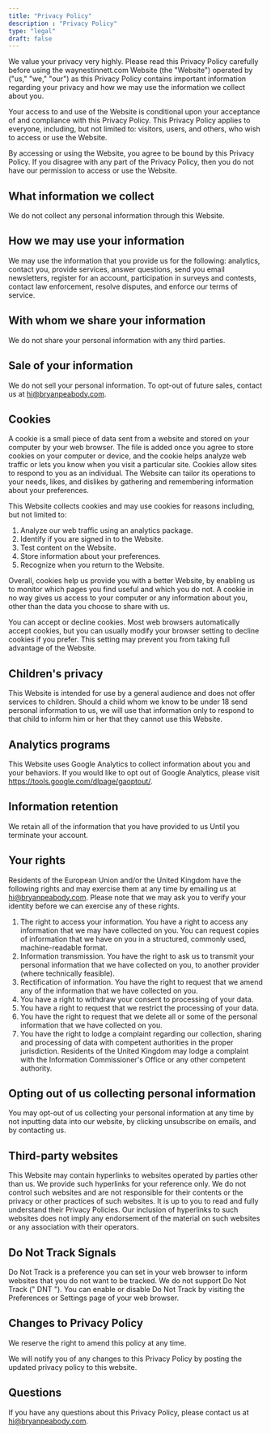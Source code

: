 ```yaml
---
title: "Privacy Policy"
description : "Privacy Policy"
type: "legal"
draft: false
---
```

We value your privacy very highly. Please read this Privacy Policy carefully before using the waynestinnett.com Website (the "Website") operated by ("us," "we," "our") as this Privacy Policy contains important information regarding your privacy and how we may use the information we collect about you.

Your access to and use of the Website is conditional upon your acceptance of and compliance with this Privacy Policy. This Privacy Policy applies to everyone, including, but not limited to: visitors, users, and others, who wish to access or use the Website.

By accessing or using the Website, you agree to be bound by this Privacy Policy. If you disagree with any part of the Privacy Policy, then you do not have our permission to access or use the Website.

## What information we collect
We do not collect any personal information through this Website.

## How we may use your information
We may use the information that you provide us for the following: analytics, contact you, provide services, answer questions, send you email newsletters, register for an account, participation in surveys and contests, contact law enforcement, resolve disputes, and enforce our terms of service.

## With whom we share your information
We do not share your personal information with any third parties.

## Sale of your information
We do not sell your personal information. To opt-out of future sales, contact us at hi@bryanpeabody.com.

## Cookies
A cookie is a small piece of data sent from a website and stored on your computer by your web browser. The file is added once you agree to store cookies on your computer or device, and the cookie helps analyze web traffic or lets you know when you visit a particular site. Cookies allow sites to respond to you as an individual. The Website can tailor its operations to your needs, likes, and dislikes by gathering and remembering information about your preferences.

This Website collects cookies and may use cookies for reasons including, but not limited to:

1. Analyze our web traffic using an analytics package.
1. Identify if you are signed in to the Website.
1. Test content on the Website.
1. Store information about your preferences.
1. Recognize when you return to the Website.

Overall, cookies help us provide you with a better Website, by enabling us to monitor which pages you find useful and which you do not. A cookie in no way gives us access to your computer or any information about you, other than the data you choose to share with us.

You can accept or decline cookies. Most web browsers automatically accept cookies, but you can usually modify your browser setting to decline cookies if you prefer. This setting may prevent you from taking full advantage of the Website.

## Children's privacy
This Website is intended for use by a general audience and does not offer services to children. Should a child whom we know to be under 18 send personal information to us, we will use that information only to respond to that child to inform him or her that they cannot use this Website.

## Analytics programs
This Website uses Google Analytics to collect information about you and your behaviors. If you would like to opt out of Google Analytics, please visit https://tools.google.com/dlpage/gaoptout/.

## Information retention
We retain all of the information that you have provided to us Until you terminate your account.

## Your rights
Residents of the European Union and/or the United Kingdom have the following rights and may exercise them at any time by emailing us at hi@bryanpeabody.com. Please note that we may ask you to verify your identity before we can exercise any of these rights.

1. The right to access your information. You have a right to access any information that we may have collected on you. You can request copies of information that we have on you in a structured, commonly used, machine-readable format.
1. Information transmission. You have the right to ask us to transmit your personal information that we have collected on you, to another provider (where technically feasible).
1. Rectification of information. You have the right to request that we amend any of the information that we have collected on you.
1. You have a right to withdraw your consent to processing of your data.
1. You have a right to request that we restrict the processing of your data.
1. You have the right to request that we delete all or some of the personal information that we have collected on you.
1. You have the right to lodge a complaint regarding our collection, sharing and processing of data with competent authorities in the proper jurisdiction. Residents of the United Kingdom may lodge a complaint with the Information Commissioner's Office or any other competent authority.

## Opting out of us collecting personal information
You may opt-out of us collecting your personal information at any time by not inputting data into our website, by clicking unsubscribe on emails, and by contacting us.

## Third-party websites
This Website may contain hyperlinks to websites operated by parties other than us. We provide such hyperlinks for your reference only. We do not control such websites and are not responsible for their contents or the privacy or other practices of such websites. It is up to you to read and fully understand their Privacy Policies. Our inclusion of hyperlinks to such websites does not imply any endorsement of the material on such websites or any association with their operators.

## Do Not Track Signals
Do Not Track is a preference you can set in your web browser to inform websites that you do not want to be tracked. We do not support Do Not Track (" DNT "). You can enable or disable Do Not Track by visiting the Preferences or Settings page of your web browser.

## Changes to Privacy Policy
We reserve the right to amend this policy at any time.

We will notify you of any changes to this Privacy Policy by posting the updated privacy policy to this website.

## Questions
If you have any questions about this Privacy Policy, please contact us at hi@bryanpeabody.com.